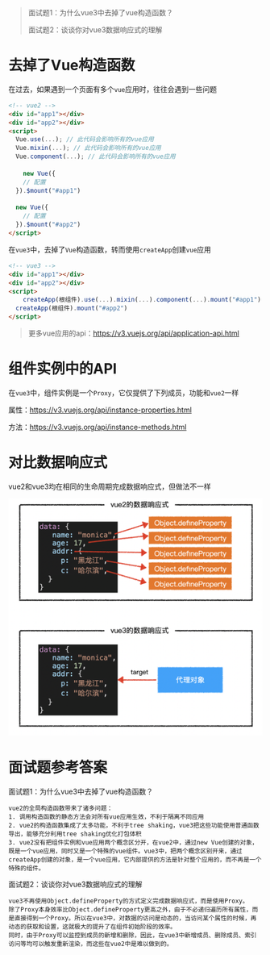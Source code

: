 <!--
 * @Author: 钱巍
 * @Date: 2021-10-07 21:17:53
 * @LastEditTime: 2021-10-07 21:17:54
 * @LastEditors: 钱巍
 * @Description: 
 * @FilePath: \vue_heimaohuie:\learn\docs\page\vue3\api数据响应式.md
 * 没有理想，何必远方。
-->
> 面试题1：为什么vue3中去掉了vue构造函数？
>
> 面试题2：谈谈你对vue3数据响应式的理解

# 去掉了Vue构造函数

在过去，如果遇到一个页面有多个`vue`应用时，往往会遇到一些问题

```html
<!-- vue2 -->
<div id="app1"></div>
<div id="app2"></div>
<script>
  Vue.use(...); // 此代码会影响所有的vue应用
  Vue.mixin(...); // 此代码会影响所有的vue应用
  Vue.component(...); // 此代码会影响所有的vue应用
                
	new Vue({
    // 配置
  }).$mount("#app1")
  
  new Vue({
    // 配置
  }).$mount("#app2")
</script>
```

在`vue3`中，去掉了`Vue`构造函数，转而使用`createApp`创建`vue`应用

```html
<!-- vue3 -->
<div id="app1"></div>
<div id="app2"></div>
<script>  
	createApp(根组件).use(...).mixin(...).component(...).mount("#app1")
  createApp(根组件).mount("#app2")
</script>
```

> 更多vue应用的api：https://v3.vuejs.org/api/application-api.html

# 组件实例中的API

在`vue3`中，组件实例是一个`Proxy`，它仅提供了下列成员，功能和`vue2`一样

属性：https://v3.vuejs.org/api/instance-properties.html

方法：https://v3.vuejs.org/api/instance-methods.html

# 对比数据响应式

vue2和vue3均在相同的生命周期完成数据响应式，但做法不一样

<img src="https://raw.githubusercontent.com/findwei/learnImages/main/vue3/20201014155433.png" alt="image-20201014155433311" style="zoom:50%;" />

# 面试题参考答案

面试题1：为什么vue3中去掉了vue构造函数？

```
vue2的全局构造函数带来了诸多问题：
1. 调用构造函数的静态方法会对所有vue应用生效，不利于隔离不同应用
2. vue2的构造函数集成了太多功能，不利于tree shaking，vue3把这些功能使用普通函数导出，能够充分利用tree shaking优化打包体积
3. vue2没有把组件实例和vue应用两个概念区分开，在vue2中，通过new Vue创建的对象，既是一个vue应用，同时又是一个特殊的vue组件。vue3中，把两个概念区别开来，通过createApp创建的对象，是一个vue应用，它内部提供的方法是针对整个应用的，而不再是一个特殊的组件。
```

面试题2：谈谈你对vue3数据响应式的理解

```
vue3不再使用Object.defineProperty的方式定义完成数据响应式，而是使用Proxy。
除了Proxy本身效率比Object.defineProperty更高之外，由于不必递归遍历所有属性，而是直接得到一个Proxy。所以在vue3中，对数据的访问是动态的，当访问某个属性的时候，再动态的获取和设置，这就极大的提升了在组件初始阶段的效率。
同时，由于Proxy可以监控到成员的新增和删除，因此，在vue3中新增成员、删除成员、索引访问等均可以触发重新渲染，而这些在vue2中是难以做到的。
```
